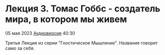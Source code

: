 # Лекция 3. Томас Гоббс - создатель мира, в котором мы живем

05 мая 2023 [Аудиоверсия](https://e.pcloud.link/publink/show?code=XZxnJdZmpBLxNkaHOQ028Ax14d6gBdzPaWV) 40:30

Третья Лекция из серии "Гностическое Мышление". Название говорит само за себя.
